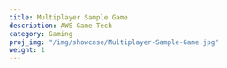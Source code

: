 ```yaml
---
title: Multiplayer Sample Game
description: AWS Game Tech
category: Gaming
proj_img: "/img/showcase/Multiplayer-Sample-Game.jpg"
weight: 1
---
```





